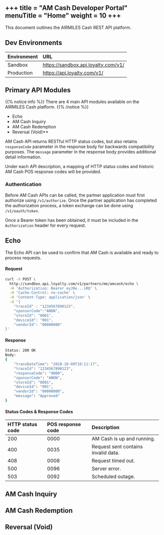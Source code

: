 +++
title = "AM Cash Developer Portal"
menuTitle = "Home"
weight = 10
+++
---

This document outlines the AIRMILES Cash REST API platform.

## Dev Environments

| Environment | URL                                     |
|:------------|:----------------------------------------|
| Sandbox     | <https://sandbox.api.loyalty.com/v1/>   |
| Production  | <https://api.loyalty.com/v1/>           |

## Primary API Modules

{{% notice info %}}
There are 4 main API modules available on the AIRMILES Cash platform.
{{% /notice %}}

- Echo
- AM Cash Inquiry
- AM Cash Redemption
- Reversal (Void)**

AM Cash API returns RESTful HTTP status codes, but also retains `responseCode` parameter in the response body
for backwards compatibility purposes.
The `message` parameter in the response body provides additional detail information.

Under each API description, a mapping of HTTP status codes and historic AM Cash POS response codes will be provided.

### Authentication
Before AM Cash APIs can be called, the partner application must first authorize using `/v1/authorize`.
Once the partner application has completed the authorization process, a token exchange can be done using
`/v1/oauth/token`.

Once a Bearer token has been obtained, it must be included in the ```Authorization``` header for every request.

## Echo
The Echo API can be used to confirm that AM Cash is available and ready to process requests.

#### Request
```bash
curl -X POST \
  http://sandbox.api.loyalty.com/v1/partners/me/amcash/echo \
  -H 'Authorization: Bearer eyJ0e...iRQ' \
  -H 'Cache-Control: no-cache' \
  -H 'Content-Type: application/json' \
  -d '{
    "traceId" : "1234567890123",
    "sponsorCode":"ANON",
    "storeId": "0001",
    "deviceId": "001",
    "vendorId": "00000000"
}'
```

#### Response
```bash
Status: 200 OK
Body:
{
    "transDateTime": "2018-10-09T10:11:17",
    "traceId": "1234567890123",
    "responseCode": "0000",
    "sponsorCode": "ANON",
    "storeId": "0001",
    "deviceId": "001",
    "vendorId": "00000000",
    "message": "Approved"
}
```

#### Status Codes & Response Codes

|HTTP status code | POS response code | Description |
|:----------------|:------------------|:------------|
|200|0000|AM Cash is up and running. |
|400|0035| Request sent contains invalid data. |
|408|0008|Request timed out. |
|500|0096| Server error. |
|503|0092| Scheduled outage. |

## AM Cash Inquiry

## AM Cash Redemption

## Reversal (Void)
